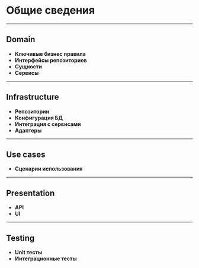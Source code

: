 # Общие сведения

---

## Domain

- **Ключивые бизнес правила**
- **Интерфейсы репозиториев**
- **Сущности**
- **Сервисы**

---

## Infrastructure

- **Репозитории**
- **Конфигурация БД**
- **Интеграция с сервисами**
- **Адаптеры**

---

## Use cases

- **Сценарии использования**

---

## Presentation

- **API**
- **UI**

---

## Testing

- **Unit тесты**
- **Интеграционные тесты**